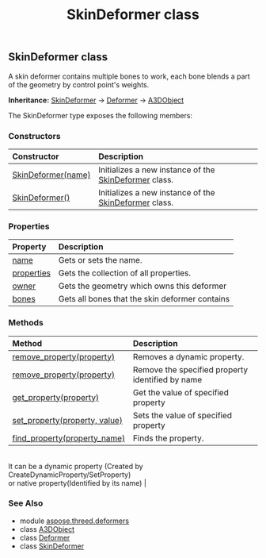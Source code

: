 ﻿---
title: SkinDeformer class
second_title: Aspose.3D for Python via .NET API References
description: 
type: docs
weight: 50
url: /python-net/aspose.threed.deformers/skindeformer/
is_root: false
---

## SkinDeformer class

A skin deformer contains multiple bones to work, each bone blends a part of the geometry by control point's weights.



**Inheritance:** [SkinDeformer](/3d/python-net/aspose.threed.deformers/skindeformer) → 
[Deformer](/3d/python-net/aspose.threed.deformers/deformer) → 
[A3DObject](/3d/python-net/aspose.threed/a3dobject)



The SkinDeformer type exposes the following members:

### Constructors
| Constructor | Description |
| :- | :- |
| [SkinDeformer(name)](/3d/python-net/aspose.threed.deformers/skindeformer/__init__/#str) | Initializes a new instance of the [SkinDeformer](/3d/python-net/aspose.threed.deformers/skindeformer) class. |
| [SkinDeformer()](/3d/python-net/aspose.threed.deformers/skindeformer/__init__/#) | Initializes a new instance of the [SkinDeformer](/3d/python-net/aspose.threed.deformers/skindeformer) class. |


### Properties
| Property | Description |
| :- | :- |
| [name](/3d/python-net/aspose.threed.deformers/skindeformer/name) | Gets or sets the name. |
| [properties](/3d/python-net/aspose.threed.deformers/skindeformer/properties) | Gets the collection of all properties. |
| [owner](/3d/python-net/aspose.threed.deformers/skindeformer/owner) | Gets the geometry which owns this deformer |
| [bones](/3d/python-net/aspose.threed.deformers/skindeformer/bones) | Gets all bones that the skin deformer contains |


### Methods
| Method | Description |
| :- | :- |
| [remove_property(property)](/3d/python-net/aspose.threed.deformers/skindeformer/remove_property/#Property) | Removes a dynamic property. |
| [remove_property(property)](/3d/python-net/aspose.threed.deformers/skindeformer/remove_property/#str) | Remove the specified property identified by name |
| [get_property(property)](/3d/python-net/aspose.threed.deformers/skindeformer/get_property/#str) | Get the value of specified property |
| [set_property(property, value)](/3d/python-net/aspose.threed.deformers/skindeformer/set_property/#str-any) | Sets the value of specified property |
| [find_property(property_name)](/3d/python-net/aspose.threed.deformers/skindeformer/find_property/#str) | Finds the property.<br/>It can be a dynamic property (Created by CreateDynamicProperty/SetProperty) <br/>or native property(Identified by its name) |



### See Also
* module [aspose.threed.deformers](..)
* class [A3DObject](/3d/python-net/aspose.threed/a3dobject)
* class [Deformer](/3d/python-net/aspose.threed.deformers/deformer)
* class [SkinDeformer](/3d/python-net/aspose.threed.deformers/skindeformer)
